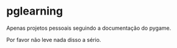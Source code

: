 # pglearning
Apenas projetos pessoais seguindo a documentação do pygame.

Por favor não leve nada disso a sério.
